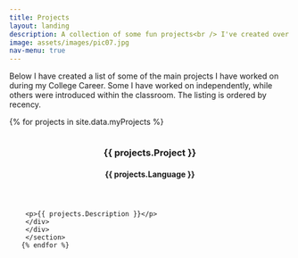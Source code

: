 ```yaml
---
title: Projects
layout: landing
description: A collection of some fun projects<br /> I've created over the years.
image: assets/images/pic07.jpg
nav-menu: true
---
```


<!-- Main -->
<div id="main">

<!-- One -->
<section id="one">
	<div class="inner">
		<p> Below I have created a list of some of the main projects I have worked on during my College Career. Some I have worked on independently, while others were introduced within the classroom. The listing is ordered by recency.</p>
	</div>
</section>

<!-- Two -->
<section id="two">
<div class="spotlights">
	
{% for projects in site.data.myProjects %}
        <section>
        <a class="image">
			<img src="./assets/images/{{ projects.Image }}" alt="" data-position="25% 25%" />
		</a>
    <div class = "content">
    <div class = "inner">
        <header class="major">
        <h3>{{ projects.Project }}</h3>
        <h4>{{ projects.Language }}</h4>
		</header>
     
        <p>{{ projects.Description }}</p>
        </div>
        </div>
        </section>
       {% endfor %}

</div>
</section>	

